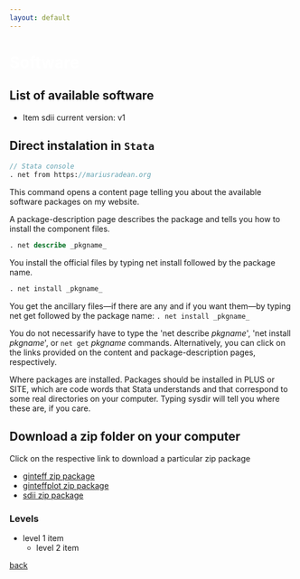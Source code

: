 ```yaml
---
layout: default
---
```


# <span style="color:white">Software</span>

## List of available software

* Item sdii current version: v1

## Direct instalation in ```Stata```

```stata
// Stata console
. net from https://mariusradean.org
```

This command opens a content page telling you about the available software packages on my website. 

A package-description page describes the package and tells you how to install the component files.

```stata
. net describe _pkgname_
```

You install the official files by typing net install followed by the package name.
```stata
. net install _pkgname_
```

You get the ancillary files—if there are any and if you want them—by typing net get followed by the package name: ```. net install _pkgname_```

You do not necessarify have to type the 'net describe _pkgname_', 'net install _pkgname_', or ```net get``` _pkgname_ commands. Alternatively, you can click on the links provided on the content and package-description pages, respectively.

Where packages are installed. Packages should be installed in PLUS or SITE, which are code words that Stata understands and
that correspond to some real directories on your computer. Typing sysdir will tell you where these
are, if you care.


## Download a zip folder on your computer

Click on the respective link to download a particular zip package

* [ginteff zip package][1]
* [ginteffplot zip package][2]
* [sdii zip package][3]

[1]:https://mradean.github.io/minimal//ginteff_program.zip
[2]:https://mradean.github.io/minimal//ginteffplot_program.zip
[3]:https://mradean.github.io/minimal/sdii_program.zip

### Levels

- level 1 item
  - level 2 item

[back](./)
